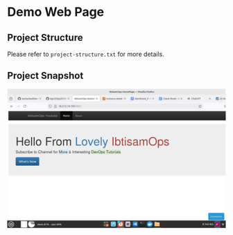 # Demo Web Page

## Project Structure

Please refer to `project-structure.txt` for more details.

## Project Snapshot
![Project Snapshot](./projectSnapshot.png)
